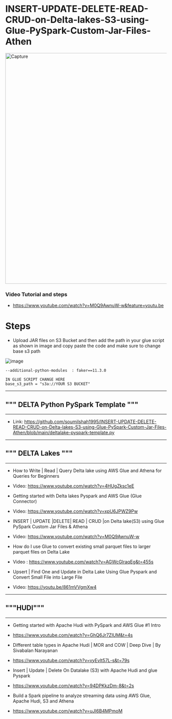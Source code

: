# INSERT-UPDATE-DELETE-READ-CRUD-on-Delta-lakes-S3-using-Glue-PySpark-Custom-Jar-Files-Athen


<img width="721" alt="Capture" src="https://user-images.githubusercontent.com/39345855/203443414-bf243bdc-c1fb-413e-a0a4-4bfd3c44bb09.PNG">

### Video Tutorial and steps 
* https://www.youtube.com/watch?v=M0Q9AwnuW-w&feature=youtu.be

# Steps 

*  Upload JAR files on S3 Bucket and then add the path in your glue script as shown in image and copy paste the code and make sure to change base s3 path 

![image](https://user-images.githubusercontent.com/39345855/203443832-43e292ef-2111-4b13-93d4-02d048572762.png)
```
--additional-python-modules  : faker==11.3.0

IN GLUE SCRIPT CHANGE HERE 
base_s3_path = "s3a://YOUR S3 BUCKET"
```




-----------------------------
## """ DELTA Python PySpark Template  """
-----------------------------
* Link: https://github.com/soumilshah1995/INSERT-UPDATE-DELETE-READ-CRUD-on-Delta-lakes-S3-using-Glue-PySpark-Custom-Jar-Files-Athen/blob/main/deltalake-pyspark-template.py


-----------------------------
## """ DELTA Lakes """
-----------------------------
* How to Write | Read | Query Delta lake using AWS Glue and Athena for Queries for Beginners
* Video:  https://www.youtube.com/watch?v=4HUgZksc1eE

* Getting started with Delta lakes Pyspark and AWS Glue (Glue Connector)
* Video: https://www.youtube.com/watch?v=xpU6JPWZ9Pw

* INSERT | UPDATE |DELETE| READ | CRUD |on Delta lake(S3) using Glue PySpark Custom Jar Files & Athena
* Video: https://www.youtube.com/watch?v=M0Q9AwnuW-w

* How do I use Glue to convert existing small parquet files to larger parquet files on Delta Lake
* Video : https://www.youtube.com/watch?v=AGWcGlraqEg&t=455s

* Upsert | Find One and Update in Delta Lake Using Glue Pyspark and Convert Small File into Large File
* Video: https://youtu.be/861mVVgmXw4

-----------------------------
## """HUDI"""
-----------------------------

* Getting started with Apache Hudi with PySpark and AWS Glue #1 Intro
* https://www.youtube.com/watch?v=GhQ6Jr7ZlUM&t=4s

* Different table types in Apache Hudi | MOR and COW | Deep Dive | By Sivabalan Narayanan
* https://www.youtube.com/watch?v=vyEvlt57L-s&t=79s

* Insert | Update | Delete On Datalake (S3) with Apache Hudi and glue Pyspark
* https://www.youtube.com/watch?v=94DPKkzDm-8&t=2s

* Build a Spark pipeline to analyze streaming data using AWS Glue, Apache Hudi, S3 and Athena
* https://www.youtube.com/watch?v=uJI6B4MPmoM

